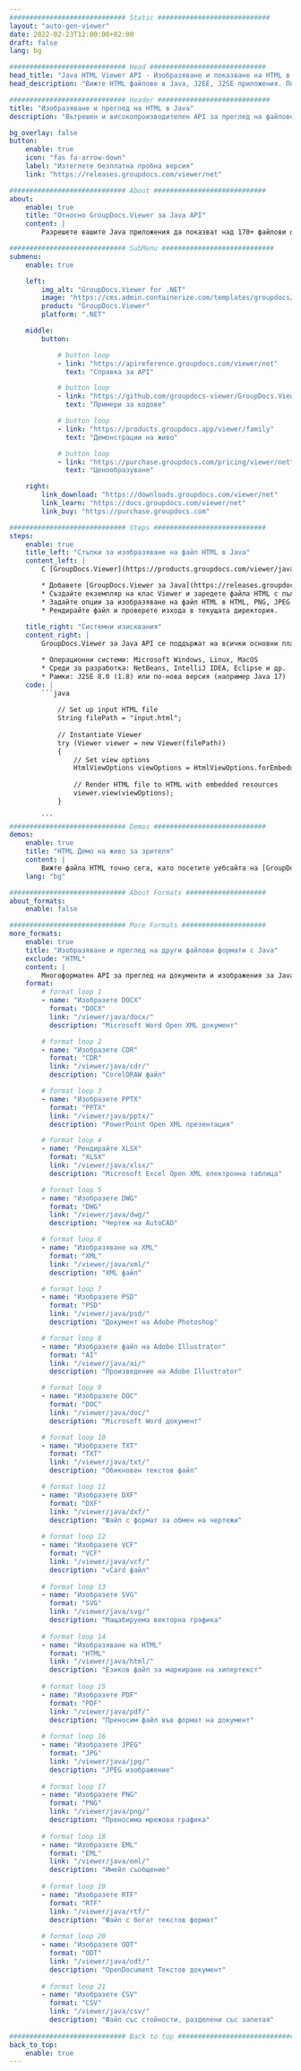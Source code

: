 ```yaml
---
############################# Static ############################
layout: "auto-gen-viewer"
date: 2022-02-23T12:00:00+02:00
draft: false
lang: bg

############################# Head #############################
head_title: "Java HTML Viewer API - Изобразяване и показване на HTML в Java приложения"
head_description: "Вижте HTML файлове в Java, J2EE, J2SE приложения. Поддържа преглед на 170+ файлови формати на документи и изображения в режим HTML, PDF или изображения с разширени функции за управление на опциите за преглед на документи."

############################# Header ############################
title: "Изобразяване и преглед на HTML в Java" 
description: "Вътрешен и високопроизводителен API за преглед на файлове HTML за приложения, базирани на Java, J2EE и J2SE, поддържащи широк набор от допълнителни функции за персонализиране на външния вид на формата на изходния документ." 

bg_overlay: false
button:
    enable: true
    icon: "fas fa-arrow-down"
    label: "Изтеглете безплатна пробна версия"
    link: "https://releases.groupdocs.com/viewer/net"

############################# About ############################
about:
    enable: true
    title: "Относно GroupDocs.Viewer за Java API" 
    content: |
        Разрешете вашите Java приложения да показват над 170+ файлови формата в HTML, PDF или режими на изображения, като използвате GroupDocs.Viewer за Java API без инсталиран допълнителен софтуер; като Microsoft Office, Apache Open Office, Adobe Acrobat Reader и др. Разработчиците могат лесно да преглеждат всички популярни изображения и типове документи, включително Microsoft Office, OpenDocument, HTML, PDF, архив, диаграми, Photoshop, AutoCAD и формати на език за програмиране в приложенията на Java с бързо и висококачествено изобразяване.

############################# SubMenu ############################
submenu:
    enable: true

    left:
        img_alt: "GroupDocs.Viewer for .NET"
        image: "https://cms.admin.containerize.com/templates/groupdocs/images/product-logos/90x90-noborder/groupdocs-viewer-net.png"
        product: "GroupDocs.Viewer"
        platform: ".NET"

    middle:
        button:

            # button loop
            - link: "https://apireference.groupdocs.com/viewer/net"
              text: "Справка за API"

            # button loop
            - link: "https://github.com/groupdocs-viewer/GroupDocs.Viewer-for-.NET"
              text: "Примери за кодове"

            # button loop
            - link: "https://products.groupdocs.app/viewer/family"
              text: "Демонстрации на живо"

            # button loop
            - link: "https://purchase.groupdocs.com/pricing/viewer/net"
              text: "Ценообразуване"

    right:
        link_download: "https://downloads.groupdocs.com/viewer/net"
        link_learn: "https://docs.groupdocs.com/viewer/net"
        link_buy: "https://purchase.groupdocs.com"

############################# Steps ############################
steps:
    enable: true
    title_left: "Стъпки за изобразяване на файл HTML в Java" 
    content_left: |
        С [GroupDocs.Viewer](https://products.groupdocs.com/viewer/java/) можете да изобразите HTML в HTML, JPEG, PNG или PDF в няколко стъпки.

        * Добавете [GroupDocs.Viewer за Java](https://releases.groupdocs.com/viewer/java/) като зависимост към вашия проект. 
        * Създайте екземпляр на клас Viewer и заредете файла HTML с пълен път. 
        * Задайте опции за изобразяване на файл HTML в HTML, PNG, JPEG или PDF формат. 
        * Рендирайте файл и проверете изхода в текущата директория. 
        
    title_right: "Системни изисквания" 
    content_right: |
        GroupDocs.Viewer за Java API се поддържат на всички основни платформи и операционни системи. Преди да изпълните кода по-долу, моля, уверете се, че имате следните предпоставки, инсталирани на вашата система.

        * Операционни системи: Microsoft Windows, Linux, MacOS 
        * Среди за разработка: NetBeans, IntelliJ IDEA, Eclipse и др. 
        * Рамки: J2SE 8.0 (1.8) или по-нова версия (например Java 17) 
    code: |
        ```java
                        
            // Set up input HTML file
            String filePath = "input.html";
        
            // Instantiate Viewer
            try (Viewer viewer = new Viewer(filePath))
            {
            	// Set view options 
            	HtmlViewOptions viewOptions = HtmlViewOptions.forEmbeddedResources();
                    
            	// Render HTML file to HTML with embedded resources
            	viewer.view(viewOptions);
            }
             
        ```
############################# Demos ############################
demos:
    enable: true
    title: "HTML Демо на живо за зрителя"
    content: |
        Вижте файла HTML точно сега, като посетите уебсайта на [GroupDocs.Viewer Online Apps](https://products.groupdocs.app/viewer/html).
    lang: "bg"

############################# About Formats ####################
about_formats:
    enable: false

############################# More Formats #####################
more_formats:
    enable: true
    title: "Изобразяване и преглед на други файлови формати с Java"
    exclude: "HTML"
    content: |
        Многоформатен API за преглед на документи и изображения за Java. Вижте някои от популярните файлови формати по-долу без външни програми за преглед.
    format: 
        # format loop 1
        - name: "Изобразете DOCX"
          format: "DOCX"
          link: "/viewer/java/docx/"
          description: "Microsoft Word Open XML документ" 

        # format loop 2
        - name: "Изобразете CDR" 
          format: "CDR"
          link: "/viewer/java/cdr/"
          description: "CorelDRAW файл" 

        # format loop 3
        - name: "Изобразете PPTX"
          format: "PPTX"
          link: "/viewer/java/pptx/"
          description: "PowerPoint Open XML презентация" 

        # format loop 4
        - name: "Рендирайте XLSX"
          format: "XLSX"
          link: "/viewer/java/xlsx/"
          description: "Microsoft Excel Open XML електронна таблица" 

        # format loop 5
        - name: "Изобразете DWG"
          format: "DWG"
          link: "/viewer/java/dwg/"
          description: "Чертеж на AutoCAD"

        # format loop 6
        - name: "Изобразяване на XML"
          format: "XML"
          link: "/viewer/java/xml/"
          description: "XML файл"

        # format loop 7
        - name: "Изобразете PSD"
          format: "PSD"
          link: "/viewer/java/psd/"
          description: "Документ на Adobe Photoshop"

        # format loop 8
        - name: "Изобразете файл на Adobe Illustrator"
          format: "AI"
          link: "/viewer/java/ai/"
          description: "Произведение на Adobe Illustrator"

        # format loop 9
        - name: "Изобразете DOC"
          format: "DOC"
          link: "/viewer/java/doc/"
          description: "Microsoft Word документ" 

        # format loop 10
        - name: "Изобразете TXT" 
          format: "TXT"
          link: "/viewer/java/txt/"
          description: "Обикновен текстов файл" 

        # format loop 11
        - name: "Изобразете DXF" 
          format: "DXF"
          link: "/viewer/java/dxf/"
          description: "Файл с формат за обмен на чертежи"  
          
        # format loop 12
        - name: "Изобразете VCF"
          format: "VCF"
          link: "/viewer/java/vcf/"
          description: "vCard файл"  
              
        # format loop 13
        - name: "Изобразете SVG"
          format: "SVG"
          link: "/viewer/java/svg/"
          description: "Мащабируема векторна графика" 
          
        # format loop 14
        - name: "Изобразяване на HTML"
          format: "HTML"
          link: "/viewer/java/html/"
          description: "Езиков файл за маркиране на хипертекст" 
          
        # format loop 15
        - name: "Изобразете PDF"
          format: "PDF"
          link: "/viewer/java/pdf/"
          description: "Преносим файл във формат на документ"
          
        # format loop 16
        - name: "Изобразете JPEG"
          format: "JPG"
          link: "/viewer/java/jpg/"
          description: "JPEG изображение"
          
        # format loop 17
        - name: "Изобразете PNG"
          format: "PNG"
          link: "/viewer/java/png/"
          description: "Преносима мрежова графика" 
          
        # format loop 18
        - name: "Изобразете EML"
          format: "EML"
          link: "/viewer/java/eml/"
          description: "Имейл съобщение" 
          
        # format loop 19
        - name: "Изобразете RTF"
          format: "RTF"
          link: "/viewer/java/rtf/"
          description: "Файл с богат текстов формат" 
          
        # format loop 20
        - name: "Изобразете ODT"
          format: "ODT"
          link: "/viewer/java/odt/"
          description: "OpenDocument Текстов документ" 
          
        # format loop 21
        - name: "Изобразете CSV"
          format: "CSV"
          link: "/viewer/java/csv/"
          description: "Файл със стойности, разделени със запетая" 
          
############################# Back to top ###############################
back_to_top:
    enable: true
---
```

